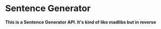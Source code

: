 # Sentence Generator

#### This is a Sentence Generator API. It's kind of like madlibs but in reverse